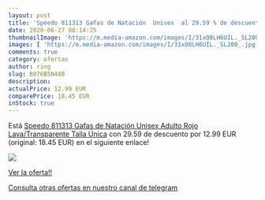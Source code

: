 ```yaml
---
layout: post
title: 'Speedo 811313 Gafas de Natación  Unisex  al 29.59 % de descuento'
date: 2020-06-27 08:14:25
thumbnailImage: 'https://m.media-amazon.com/images/I/31xO8LH6UIL._SL200_.jpg'
images: [ 'https://m.media-amazon.com/images/I/31xO8LH6UIL._SL200_.jpg' ]
comments: true
category: ofertas
author: ring
slug: B076B5N488
description:
actualPrice: 12.99 EUR
comparePrice: 18.45 EUR
inStock: true
---
```


Está [Speedo 811313 Gafas de Natación  Unisex Adulto  Rojo Lava/Transparente  Talla Única](https://www.amazon.com/dp/B076B5N488/?tag=redken08-20) con 29.59 de descuento por 12.99 EUR (original: 18.45 EUR) en el siguiente enlace!

[![](https://m.media-amazon.com/images/I/31xO8LH6UIL._SL200_.jpg)](https://www.amazon.com/dp/B076B5N488/?tag=redken08-20)

[Ver la oferta!!](https://www.amazon.com/dp/B076B5N488/?tag=redken08-20)

[Consulta otras ofertas en nuestro canal de telegram](https://t.me/s/ofertas25)
